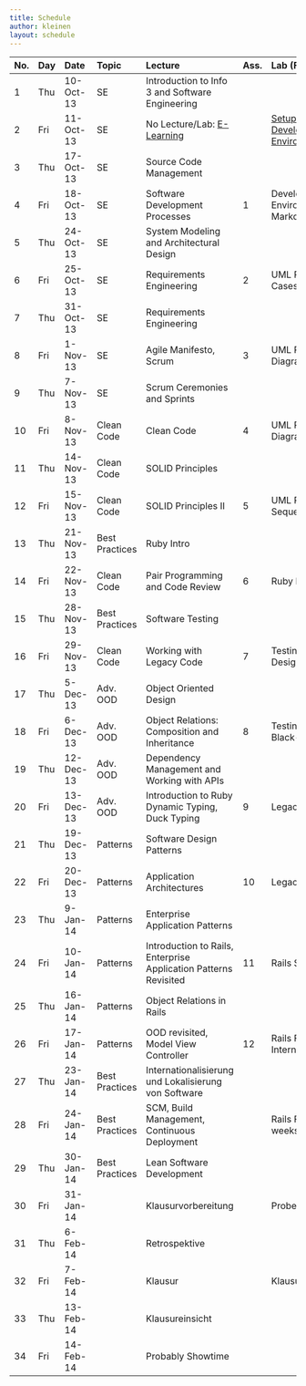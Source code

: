 ```yaml
---
title: Schedule
author: kleinen
layout: schedule
---
```

|No.|Day|Date|Topic|Lecture|Ass.|Lab (Friday)|
|:------|:------|:------|:------|:------|:------|:------|
|1|Thu|10-Oct-13|SE|Introduction to Info 3 and Software Engineering|||
|2|Fri|11-Oct-13|SE|No Lecture/Lab: [E-Learning](../labs/lab-00.html)||[Setup your Development Environment](../labs/lab-00.html)|
|3|Thu|17-Oct-13|SE|Source Code Management|||
|4|Fri|18-Oct-13|SE|Software Development Processes|1|Development Environment & GIT, Markdown|
|5|Thu|24-Oct-13|SE|System Modeling and Architectural Design|||
|6|Fri|25-Oct-13|SE|Requirements Engineering|2|UML Part I: Use Cases|
|7|Thu|31-Oct-13|SE|Requirements Engineering|||
|8|Fri|1-Nov-13|SE|Agile Manifesto, Scrum|3|UML Part II: Class Diagrams|
|9|Thu|7-Nov-13|SE|Scrum Ceremonies and Sprints|||
|10|Fri|8-Nov-13|Clean Code|Clean Code|4|UML Part III: State Diagrams|
|11|Thu|14-Nov-13|Clean Code|SOLID Principles|||
|12|Fri|15-Nov-13|Clean Code|SOLID Principles II|5|UML Part IV: Sequence Diagrams|
|13|Thu|21-Nov-13|Best Practices|Ruby Intro|||
|14|Fri|22-Nov-13|Clean Code|Pair Programming and Code Review|6|Ruby Exercise|
|15|Thu|28-Nov-13|Best Practices|Software Testing|||
|16|Fri|29-Nov-13|Clean Code|Working with Legacy Code|7|Testing 1: Test Driven Design|
|17|Thu|5-Dec-13|Adv. OOD|Object Oriented Design|||
|18|Fri|6-Dec-13|Adv. OOD|Object Relations: Composition and Inheritance|8|Testing 2: Black-/Whiteboxtests|
|19|Thu|12-Dec-13|Adv. OOD|Dependency Management and Working with APIs|||
|20|Fri|13-Dec-13|Adv. OOD|Introduction to Ruby Dynamic Typing, Duck Typing|9|Legacy Code Kata I|
|21|Thu|19-Dec-13|Patterns|Software Design Patterns|||
|22|Fri|20-Dec-13|Patterns|Application Architectures|10|Legacy Code Kata II|
|23|Thu|9-Jan-14|Patterns|Enterprise Application Patterns|||
|24|Fri|10-Jan-14|Patterns|Introduction to Rails, Enterprise Application Patterns Revisited|11|Rails Start|
|25|Thu|16-Jan-14|Patterns|Object Relations in Rails|||
|26|Fri|17-Jan-14|Patterns|OOD revisited, Model View Controller|12|Rails Feature & Internationalisation|
|27|Thu|23-Jan-14|Best Practices|Internationalisierung und Lokalisierung von Software|||
|28|Fri|24-Jan-14|Best Practices|SCM, Build Management, Continuous Deployment||Rails Feature (two weeks time for that)|
|29|Thu|30-Jan-14|Best Practices|Lean Software Development|||
|30|Fri|31-Jan-14||Klausurvorbereitung||Probeklausur|
|31|Thu|6-Feb-14||Retrospektive|||
|32|Fri|7-Feb-14||Klausur||Klausur|
|33|Thu|13-Feb-14||Klausureinsicht|||
|34|Fri|14-Feb-14||Probably Showtime|||
